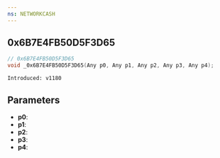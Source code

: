 ```yaml
---
ns: NETWORKCASH
---
```

## 0x6B7E4FB50D5F3D65

```c
// 0x6B7E4FB50D5F3D65
void _0x6B7E4FB50D5F3D65(Any p0, Any p1, Any p2, Any p3, Any p4);
```

```
Introduced: v1180
```

## Parameters
* **p0**:
* **p1**:
* **p2**:
* **p3**:
* **p4**:

